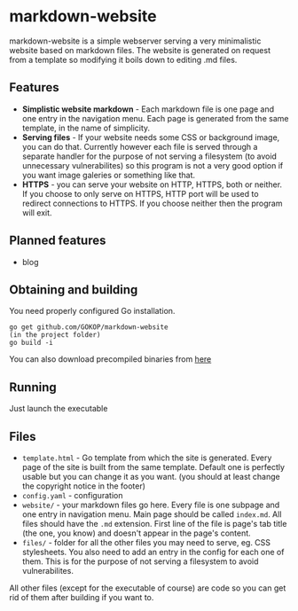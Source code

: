 # markdown-website

markdown-website is a simple webserver serving a very minimalistic website based on markdown files.
The website is generated on request from a template so modifying it boils down to editing .md files.

## Features

* **Simplistic website markdown** - Each markdown file is one page and one entry in the navigation menu.
	Each page is generated from the same template, in the name of simplicity.
* **Serving files** - If your website needs some CSS or background image, you can do that.
	Currently however each file is served through a separate handler for the purpose of not serving a filesystem 
	(to avoid unnecessary vulnerabilites)
	so this program is not a very good option if you want image galeries or something like that.
* **HTTPS** - you can serve your website on HTTP, HTTPS, both or neither.
	If you choose to only serve on HTTPS, HTTP port will be used to redirect connections to HTTPS.
	If you choose neither then the program will exit.

## Planned features

* blog

## Obtaining and building
You need properly configured Go installation.
```
go get github.com/GOKOP/markdown-website
(in the project folder)
go build -i
```

You can also download precompiled binaries from [here](https://github.com/GOKOP/markdown-website/releases)

## Running
Just launch the executable

## Files
* `template.html` - Go template from which the site is generated. 
	Every page of the site is built from the same template.
	Default one is perfectly usable but you can change it as you want.
	(you should at least change the copyright notice in the footer)
* `config.yaml` - configuration
* `website/` - your markdown files go here.
	Every file is one subpage and one entry in navigation menu.
	Main page should be called `index.md`.
	All files should have the `.md` extension.
	First line of the file is page's tab title (the <title></title> one, you know) and doesn't appear in the page's content.
* `files/` - folder for all the other files you may need to serve, eg. CSS stylesheets.
	You also need to add an entry in the config for each one of them.
	This is for the purpose of not serving a filesystem to avoid vulnerabilites.

All other files (except for the executable of course) are code so you can get rid of them after building if you want to.
